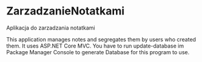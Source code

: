 # ZarzadzanieNotatkami
Aplikacja do zarzadzania notatkami

This application manages notes and segregates them by users who created them.
It uses ASP.NET Core MVC.
You have to run update-database im Package Manager Console to generate Database for this program to use.
